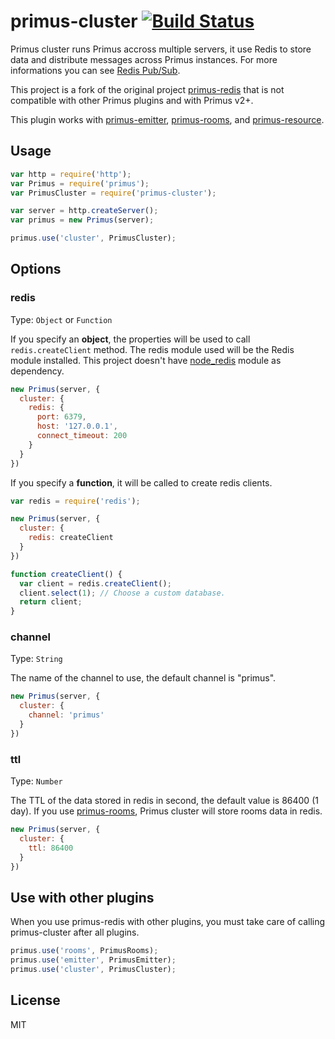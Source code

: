 # primus-cluster [![Build Status](https://travis-ci.org/neoziro/primus-cluster.png)](https://travis-ci.org/neoziro/primus-cluster)

Primus cluster runs Primus accross multiple servers, it use Redis to store data and distribute messages across Primus instances. For more informations you can see [Redis Pub/Sub](http://redis.io/topics/pubsub).

This project is a fork of the original project [primus-redis](https://github.com/mmalecki/primus-redis) that
is not compatible with other Primus plugins and with Primus v2+.

This plugin works with [primus-emitter](https://github.com/cayasso/primus-emitter/), [primus-rooms](https://github.com/cayasso/primus-rooms/), and [primus-resource](https://github.com/cayasso/primus-resource/).


## Usage

```js
var http = require('http');
var Primus = require('primus');
var PrimusCluster = require('primus-cluster');

var server = http.createServer();
var primus = new Primus(server);

primus.use('cluster', PrimusCluster);
```

## Options

### redis

Type: `Object` or `Function`

If you specify an **object**, the properties will be used to call `redis.createClient` method. The redis module used
will be the Redis module installed. This project doesn't have [node_redis](https://github.com/mranney/node_redis/) module as dependency.

```js
new Primus(server, {
  cluster: {
    redis: {
      port: 6379,
      host: '127.0.0.1',
      connect_timeout: 200
    }
  }
})
```

If you specify a **function**, it will be called to create redis clients.

```js
var redis = require('redis');

new Primus(server, {
  cluster: {
    redis: createClient
  }
})

function createClient() {
  var client = redis.createClient();
  client.select(1); // Choose a custom database.
  return client;
}
```

### channel

Type: `String`

The name of the channel to use, the default channel is "primus".

```js
new Primus(server, {
  cluster: {
    channel: 'primus'
  }
})
```

### ttl

Type: `Number`

The TTL of the data stored in redis in second, the default value is 86400 (1 day). If you use [primus-rooms](https://github.com/cayasso/primus-rooms/), Primus cluster will store rooms data in redis.

```js
new Primus(server, {
  cluster: {
    ttl: 86400
  }
})
```

## Use with other plugins

When you use primus-redis with other plugins, you must take care of calling primus-cluster after all plugins.


```js
primus.use('rooms', PrimusRooms);
primus.use('emitter', PrimusEmitter);
primus.use('cluster', PrimusCluster);
```

## License

MIT
